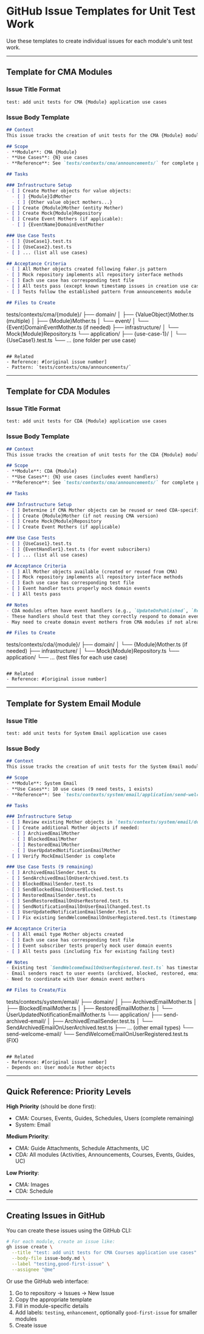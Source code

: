 # GitHub Issue Templates for Unit Test Work

Use these templates to create individual issues for each module's unit test work.

---

## Template for CMA Modules

### Issue Title Format
```
test: add unit tests for CMA {Module} application use cases
```

### Issue Body Template
```markdown
## Context
This issue tracks the creation of unit tests for the CMA {Module} module's application use cases, following the pattern established in `tests/contexts/cma/announcements/`.

## Scope
- **Module**: CMA {Module}
- **Use Cases**: {N} use cases
- **Reference**: See `tests/contexts/cma/announcements/` for complete pattern

## Tasks

### Infrastructure Setup
- [ ] Create Mother objects for value objects:
  - [ ] {Module}IdMother
  - [ ] {Other value object mothers...}
- [ ] Create {Module}Mother (entity Mother)
- [ ] Create Mock{Module}Repository
- [ ] Create Event Mothers (if applicable):
  - [ ] {EventName}DomainEventMother

### Use Case Tests
- [ ] {UseCase1}.test.ts
- [ ] {UseCase2}.test.ts
- [ ] ... (list all use cases)

## Acceptance Criteria
- [ ] All Mother objects created following faker.js pattern
- [ ] Mock repository implements all repository interface methods
- [ ] Each use case has corresponding test file
- [ ] All tests pass (except known timestamp issues in creation use cases)
- [ ] Tests follow the established pattern from announcements module

## Files to Create
```
tests/contexts/cma/{module}/
├── domain/
│   ├── {ValueObject}Mother.ts (multiple)
│   ├── {Module}Mother.ts
│   └── event/
│       └── {Event}DomainEventMother.ts (if needed)
├── infrastructure/
│   └── Mock{Module}Repository.ts
└── application/
    ├── {use-case-1}/
    │   └── {UseCase1}.test.ts
    └── ... (one folder per use case)
```

## Related
- Reference: #[original issue number]
- Pattern: `tests/contexts/cma/announcements/`
```

---

## Template for CDA Modules

### Issue Title Format
```
test: add unit tests for CDA {Module} application use cases
```

### Issue Body Template
```markdown
## Context
This issue tracks the creation of unit tests for the CDA {Module} module's application use cases. CDA (Content Delivery Application) modules often include event handlers that react to CMA events.

## Scope
- **Module**: CDA {Module}
- **Use Cases**: {N} use cases (includes event handlers)
- **Reference**: See `tests/contexts/cma/announcements/` for complete pattern

## Tasks

### Infrastructure Setup
- [ ] Determine if CMA Mother objects can be reused or need CDA-specific versions
- [ ] Create {Module}Mother (if not reusing CMA version)
- [ ] Create Mock{Module}Repository
- [ ] Create Event Mothers (if applicable)

### Use Case Tests
- [ ] {UseCase1}.test.ts
- [ ] {EventHandler1}.test.ts (for event subscribers)
- [ ] ... (list all use cases)

## Acceptance Criteria
- [ ] All Mother objects available (created or reused from CMA)
- [ ] Mock repository implements all repository interface methods
- [ ] Each use case has corresponding test file
- [ ] Event handler tests properly mock domain events
- [ ] All tests pass

## Notes
- CDA modules often have event handlers (e.g., `UpdateOnPublished`, `RemoveOnUnpublished`)
- These handlers should test that they correctly respond to domain events
- May need to create domain event mothers from CMA modules if not already available

## Files to Create
```
tests/contexts/cda/{module}/
├── domain/
│   └── {Module}Mother.ts (if needed)
├── infrastructure/
│   └── Mock{Module}Repository.ts
└── application/
    └── ... (test files for each use case)
```

## Related
- Reference: #[original issue number]
```

---

## Template for System Email Module

### Issue Title
```
test: add unit tests for System Email application use cases
```

### Issue Body
```markdown
## Context
This issue tracks the creation of unit tests for the System Email module's application use cases. This module handles sending various types of emails in response to system events.

## Scope
- **Module**: System Email
- **Use Cases**: 10 use cases (9 need tests, 1 exists)
- **Reference**: See `tests/contexts/system/email/application/send-welcome-email/` for existing pattern

## Tasks

### Infrastructure Setup
- [ ] Review existing Mother objects in `tests/contexts/system/email/domain/`
- [ ] Create additional Mother objects if needed:
  - [ ] ArchivedEmailMother
  - [ ] BlockedEmailMother
  - [ ] RestoredEmailMother
  - [ ] UserUpdatedNotificationEmailMother
- [ ] Verify MockEmailSender is complete

### Use Case Tests (9 remaining)
- [ ] ArchivedEmailSender.test.ts
- [ ] SendArchivedEmailOnUserArchived.test.ts
- [ ] BlockedEmailSender.test.ts
- [ ] SendBlockedEmailOnUserBlocked.test.ts
- [ ] RestoredEmailSender.test.ts
- [ ] SendRestoredEmailOnUserRestored.test.ts
- [ ] SendNotificationEmailOnUserEmailChanged.test.ts
- [ ] UserUpdatedNotificationEmailSender.test.ts
- [ ] Fix existing SendWelcomeEmailOnUserRegistered.test.ts (timestamp issue)

## Acceptance Criteria
- [ ] All email type Mother objects created
- [ ] Each use case has corresponding test file
- [ ] Event subscriber tests properly mock user domain events
- [ ] All tests pass (including fix for existing failing test)

## Notes
- Existing test `SendWelcomeEmailOnUserRegistered.test.ts` has timestamp/content mismatches
- Email senders react to user events (archived, blocked, restored, email changed, registered)
- Need to coordinate with User domain event mothers

## Files to Create/Fix
```
tests/contexts/system/email/
├── domain/
│   ├── ArchivedEmailMother.ts
│   ├── BlockedEmailMother.ts
│   ├── RestoredEmailMother.ts
│   └── UserUpdatedNotificationEmailMother.ts
└── application/
    ├── send-archived-email/
    │   ├── ArchivedEmailSender.test.ts
    │   └── SendArchivedEmailOnUserArchived.test.ts
    ├── ... (other email types)
    └── send-welcome-email/
        └── SendWelcomeEmailOnUserRegistered.test.ts (FIX)
```

## Related
- Reference: #[original issue number]
- Depends on: User module Mother objects
```

---

## Quick Reference: Priority Levels

**High Priority** (should be done first):
- CMA: Courses, Events, Guides, Schedules, Users (complete remaining)
- System: Email

**Medium Priority**:
- CMA: Guide Attachments, Schedule Attachments, UC
- CDA: All modules (Activities, Announcements, Courses, Events, Guides, UC)

**Low Priority**:
- CMA: Images
- CDA: Schedule

---

## Creating Issues in GitHub

You can create these issues using the GitHub CLI:

```bash
# For each module, create an issue like:
gh issue create \
  --title "test: add unit tests for CMA Courses application use cases" \
  --body-file issue-body.md \
  --label "testing,good-first-issue" \
  --assignee "@me"
```

Or use the GitHub web interface:
1. Go to repository → Issues → New Issue
2. Copy the appropriate template
3. Fill in module-specific details
4. Add labels: `testing`, `enhancement`, optionally `good-first-issue` for smaller modules
5. Create issue
